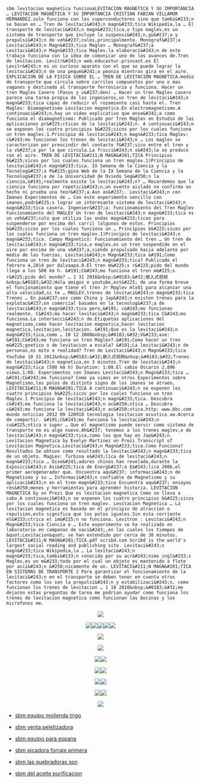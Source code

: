 
```
sbm levitacion magnetica funcionaLEVITACION MAGNETICA Y SU IMPORTANCIA … LEVITACION MAGNETICA Y SU IMPORTANCIA CRISTIAN FABIAN VILLAMOR HERNANDEZ.solo funciona con los superconductores sino que tambi&#233;n se basan en … Tren de levitaci&#243;n magn&#233;tica Wikipedia,la … El transporte de levitaci&#243;n magn&#233;tica,o tipo maglev,es un sistema de transporte que incluye la suspensi&#243;n,gu&#237;a y propulsi&#243;n de veh&#237;culos,principalmente. Monograf&#237;a Levitaci&#243;n Magn&#233;tica Maglev … Monograf&#237;a Levitaci&#243;n Magn&#233;tica Maglev.la elaboraci&#243;n de este trabajo funciona con la idea de comunicar uno de los avances de.Tren de levitacion. Levitr&#243;n web.educastur.princast.es El Levitr&#243;n es un curioso aparato con el que se puede lograr la levitaci&#243;n de una peque&#241;a peonza mientras gira en el aire. EXPLICACION DE LA FISICA SOBRE EL … TREN DE LEVITACION MAGNETICA.medio de transporte que circula sobre carriles compuestos por uno o mas vagones y destinado al transporte ferroviario y funciona. Hacer un tren Maglev Casero (Pasos y v&#237;deo) … Hacer un tren Maglev casero parece una tarea propia de los ingenieros,un tren de levitaci&#243;n magn&#233;tica capaz de reducir el rozamiento casi hasta el. Tren Maglev: Diamagnetismo Levitacion magnetica.En electromagnetismo.A continuaci&#243;n,hay un video explicativo que ense&#241;a como funciona el diamagnetismo: Publicado por Tren Maglev en Estudio de las aplicaciones pr&#225;cticas de la levitaci&#243;n. A continuaci&#243;n se exponen los cuatro principios b&#225;sicos por los cuales funciona un tren maglev.1.Principio de levitaci&#243;n magn&#233;tica Maglev: c&#243;mo funcionan los trenes de levitaci&#243;n … Los maglev se caracterizan por prescindir del contacto f&#237;sico entre el tren y la v&#237;a por la que circula.La fricci&#243;n s&#243;lo se produce con el aire. TREN DE LEVITACI&#211;N MAGN&#201;TICA Principios b&#225;sicos por los cuales funciona un tren maglev.1)Principio de levitaci&#243;n magn&#233;tica. IX Semana de la Ciencia y la Tecnolog&#237;a P&#225;gina Web de la IX Semana de la Ciencia y la Tecnolog&#237;a de la Universidad de Oviedo Seg&#250;n la ciencia,&#191;realmente existe la levitaci&#243;n? … Recordemos que la ciencia funciona por repetici&#243;n,un evento aislado no confirma un hecho ni prueba una teor&#237;a.Aun as&#237;. Levitaci&#243;n con Imanes Experimentos de … Con este experimento sencillo con imanes,podr&#225;s lograr un interesante sistema de levitaci&#243;n magn&#233;tica casera. Ingenier&#237;a: Funcionamiento del Tren Maglev Funcionamiento del MAGLEV Un tren de levitaci&#243;n magn&#233;tica es un veh&#237;culo que utiliza las ondas magn&#233;ticas para suspenderse por encima del carril (algunos de estos. Principios b&#225;sicos por los cuales funciona un … Principios b&#225;sicos por los cuales funciona un tren maglev.1)Principio de levitaci&#243;n magn&#233;tica. Campo Magnetico: Funcionamiento del tren … Un tren de levitaci&#243;n magn&#233;tica,o maglev,es un tren suspendido en el aire por encima de una v&#237;a,siendo propulsado hacia adelante por medio de las fuerzas. Levitaci&#243;n Magn&#233;tica &#191;Como funciona un tren de levitaci&#243;n magn&#233;tica? Publicado el febrero 4,2014 por dalvaapa.0.El tren m&#225;s r&#225;pido del mundo llega a los 500 km h. &#191;C&#243;mo funciona el tren m&#225;s r&#225;pido del mundo? … 1 31 2016&nbsp;&#0183;&#32;嵌入式视频&nbsp;&#0183;&#32;Hola amigos e youtube,est&#225; de una forma breve el funcionamiento que tiene el tren Jr Maglev mlx01 para alcanzar una alta velocidad,si te … MAGLEV,trenes de levitaci&#243;n magn&#233;tica Trenes … En pa&#237;ses como China y Jap&#243;n existen trenes para la explotac&#237;on comercial basados en la tecnolog&#237;a de levitaci&#243;n magn&#233;tica pero,&#191; c&#243;mo funcionan realmente. C&#243;mo hacer levitaci&#243;n magn&#233;tica C&#243;mo funciona.La intersecci&#243;n de.Etiquetas aplicaciones del magnetismo,como hacer levitacion magnetica,hacer levitacion magnetica,levitacion,levitacion. &#191;Que es la levitaci&#243;n magn&#233;tica,como … 10 12 2008&nbsp;&#0183;&#32;V&#233;ase: &#191;C&#243;mo funciona un tren Maglev?.&#191;Como hacer un tren m&#225;gnetico o de levitacion a escala? &#191;La levitaci&#243;n de personas,es mito o realidad? Tren de Levitaci&#243;n Magn&#233;tica YouTube 10 31 2011&nbsp;&#0183;&#32;嵌入式视频&nbsp;&#0183;&#32;Trenes de levitaci&#243;n magnetica,en 3 minutos.Tren de levitaci&#243;n magn&#233;tica (500 km h) Duration: 1:08.El sabio Oscarin 2,896 views.1:08. Experimentos con Imanes Levitaci&#243;n Magn&#233;tica … &#191;C&#243;mo funciona? Como ya vimos en otros Experimentos sobre Magnetismo,los polos de distinto signo de los imanes se atraen. LEVITACI&#211;N MAGN&#201;TICA A continuaci&#243;n se exponen los cuatro principios b&#225;sicos por los cuales funciona un tren Maglev.1 Principio de levitaci&#243;n magn&#233;tica. Descubra c&#243;mo funciona la levitaci&#243;n ac&#250;stica … Descubra c&#243;mo funciona la levitaci&#243;n ac&#250;stica.http: www.bbc.com mundo noticias 2012 09 120918 tecnologia levitacion acustica aa.Acerca de compartir. &#191;C&#243;mo funciona la levitaci&#243;n cu&#225;ntica o super … Que el magnetismo puede servir como sistema de transporte no es algo nuevo.Ah&#237; tenemos a los trenes maglev,o de levitaci&#243;n magn&#233;tica,como los que hay en Jap&#243;n. Levitacion Magnetica by Evelyn Martinez on Prezi Transcript of Levitacion Magnetica.Levitaci&#243;n Magn&#233;tica.Como Funciona? Resultados Se obtuvo como resultado la levitaci&#243;n magn&#233;tica de un objeto. MagLev: Turbina e&#243;lica de levitaci&#243;n magn&#233;tica … Dise&#241;adores chinos han revelado,durante la Exposici&#243;n Asi&#225;tica de Energ&#237;a E&#243;lica 2006,el primer aerogenerador que. Encuentra aqu&#237; informaci&#243;n de Magnetismo y su … Informaci&#243;n confiable de Magnetismo y su aplicaci&#243;n en el tren magn&#233;tico Encuentra aqu&#237; ensayos res&#250;menes y herramientas para aprender historia. LEVITACION MAGNETICA by on Prezi Que es levitacion magnetica Como se lleva a cabo.A continuaci&#243;n se exponen los cuatro principios b&#225;sicos por los cuales funciona un tren maglev. Levitacion Magnetica … La levitacion magnetica es basada en el principio de atraccion o repulsion,esto significa que los polos iguales.Sin esta corriente el&#233;ctrica el im&#225;n no funciona. Levitron : Levitaci&#243;n Magn&#233;tica Ciencia e … Este experimento se ha realizado en laboratorio en campanas de vaci&#243;,en las cuales los tiempos de &quot;Levitacion&quot; se han extendido por cerca de 38 minutos. LEVITACI&#211;N MAGN&#201;TICA.pdf scribd.com Scribd is the world's largest social reading and publishing site. Levitaci&#243;n magn&#233;tica Wikipedia,la … La levitaci&#243;n magn&#233;tica,tambi&#233;n conocida por su acr&#243;nimo ingl&#233;s Maglev,es un m&#233;todo por el cual un objeto es mantenido a flote por acci&#243;n &#250;nicamente de un. LEVITACI&#211;N MAGN&#201;TICA EN SISTEMAS DE TRANSPORTE 2 Para garantizar el funcionamiento de la levitaci&#243;n en el transporte se deben tener en cuenta otros factores como los son la propulsi&#243;n y estabilizaci&#243;n. como funcionan los trenes de levitacion … 1 18 2010&nbsp;&#0183;&#32;me dejaron estas preguntas de tarea me podrian ayudar como funciona los trenes de levitacion magnetica como funcionan las bocinas y los microfonos me. 
```

<div align="center">

<a href="https://es-crusher.shibang-china.com/github&k=sbm+levitacion+magnetica+funciona"><img src="https://static.shibang-china.com/es/crusher/logo.jpg"></a>

<a href="https://es-crusher.shibang-china.com/github&k=sbm+levitacion+magnetica+funciona"><img src="https://static.shibang-china.com/es/crusher/index.jpg"></a><a href="https://es-crusher.shibang-china.com/material.htmlgithub&k=sbm+levitacion+magnetica+funciona"><img src="https://static.shibang-china.com/es/crusher/material.jpg"></a><a href="https://es-crusher.shibang-china.com/application.htmlgithub&k=sbm+levitacion+magnetica+funciona"><img src="https://static.shibang-china.com/es/crusher/application.jpg"></a><a href="https://es-crusher.shibang-china.com/aboutus.htmlgithub&k=sbm+levitacion+magnetica+funciona"><img src="https://static.shibang-china.com/es/crusher/aboutus.jpg"></a><a href="https://es-crusher.shibang-china.com/contact.htmlgithub&k=sbm+levitacion+magnetica+funciona"><img src="https://static.shibang-china.com/es/crusher/contact.jpg"></a>

<a href="https://es-crusher.shibang-china.com/github&k=sbm+levitacion+magnetica+funciona"><img src="https://static.shibang-china.com/es/crusher/banner.jpg"></a>

<a href="https://swt.shibang-china.com/github&k=sbm+levitacion+magnetica+funciona"><img src="https://static.shibang-china.com/es/crusher/text.jpg"></a>

<a href="https://swt.shibang-china.com/github&k=sbm+levitacion+magnetica+funciona"><img src="https://static.shibang-china.com/es/crusher/chat.jpg"></a><a href="https://es-crusher.shibang-china.com/contact.htmlgithub&k=sbm+levitacion+magnetica+funciona"><img src="https://static.shibang-china.com/es/crusher/message.jpg"></a>

<a href="https://es-crusher.shibang-china.com/products/pe.htmlgithub&k=sbm+levitacion+magnetica+funciona"><img src="https://static.shibang-china.com/es/crusher/pe.jpg"></a><a href="https://es-crusher.shibang-china.com/products/pf.htmlgithub&k=sbm+levitacion+magnetica+funciona"><img src="https://static.shibang-china.com/es/crusher/pf.jpg"></a>

<a href="https://es-crusher.shibang-china.com/products/hpt.htmlgithub&k=sbm+levitacion+magnetica+funciona"><img src="https://static.shibang-china.com/es/crusher/hpt.jpg"></a><a href="https://es-crusher.shibang-china.com/products/vsi.htmlgithub&k=sbm+levitacion+magnetica+funciona"><img src="https://static.shibang-china.com/es/crusher/vsi.jpg"></a>

<a href="https://es-crusher.shibang-china.com/products/klv.htmlgithub&k=sbm+levitacion+magnetica+funciona"><img src="https://static.shibang-china.com/es/crusher/klv.jpg"></a><a href="https://es-crusher.shibang-china.com/products/portable.htmlgithub&k=sbm+levitacion+magnetica+funciona"><img src="https://static.shibang-china.com/es/crusher/portable.jpg"></a>

<a href="https://swt.shibang-china.com/github&k=sbm+levitacion+magnetica+funciona"><img src="https://static.shibang-china.com/es/crusher/case.jpg"></a>

</div>


* [sbm equipo molienda trigo](sbm%20equipo%20molienda%20trigo.md)

* [sbm venta peletizadora](sbm%20venta%20peletizadora.md)

* [sbm equipo para espana](sbm%20equipo%20para%20espana.md)

* [sbm picadora forraje primera](sbm%20picadora%20forraje%20primera.md)

* [sbm las quebradoras son](sbm%20las%20quebradoras%20son.md)

* [sbm del aceite purificacion](sbm%20del%20aceite%20purificacion.md)
